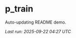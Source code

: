 # p_train

Auto-updating README demo.

<!--START_SECTION:status-->
_Last run: 2025-09-22 04:27 UTC_
<!--END_SECTION:status-->

































































































































































































































































































































































































































































































































































































































































































